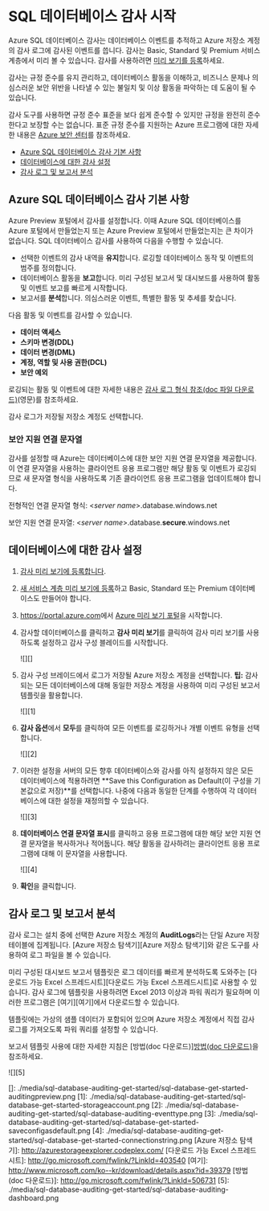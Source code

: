 <properties title="Get started with SQL database auditing" pageTitle="Get started with SQL database auditing | Azure" description="Get started with SQL database auditing" metaKeywords="" services="sql-database" solutions="data-management" documentationCenter="" authors="jeffreyg" videoId="" scriptId=""  />

<tags ms.service="sql-database" ms.workload="data-management" ms.tgt_pltfrm="na" ms.devlang="na" ms.topic="article" ms.date="01/01/1900" ms.author="jeffreyg"></tags>

# SQL 데이터베이스 감사 시작

Azure SQL 데이터베이스 감사는 데이터베이스 이벤트를 추적하고 Azure 저장소 계정의 감사 로그에 감사된 이벤트를 씁니다. 감사는 Basic, Standard 및 Premium 서비스 계층에서 미리 볼 수 있습니다. 감사를 사용하려면 [미리 보기를 등록][미리 보기를 등록]하세요.

감사는 규정 준수를 유지 관리하고, 데이터베이스 활동을 이해하고, 비즈니스 문제나 의심스러운 보안 위반을 나타낼 수 있는 불일치 및 이상 활동을 파악하는 데 도움이 될 수 있습니다.

감사 도구를 사용하면 규정 준수 표준을 보다 쉽게 준수할 수 있지만 규정을 완전히 준수한다고 보장할 수는 없습니다. 표준 규정 준수를 지원하는 Azure 프로그램에 대한 자세한 내용은 [Azure 보안 센터][Azure 보안 센터]를 참조하세요.

-   [Azure SQL 데이터베이스 감사 기본 사항][Azure SQL 데이터베이스 감사 기본 사항]
-   [데이터베이스에 대한 감사 설정][데이터베이스에 대한 감사 설정]
-   [감사 로그 및 보고서 분석][감사 로그 및 보고서 분석]

## <span id="subheading-1"></span>Azure SQL 데이터베이스 감사 기본 사항</a>

Azure Preview 포털에서 감사를 설정합니다. 이때 Azure SQL 데이터베이스를 Azure 포털에서 만들었는지 또는 Azure Preview 포털에서 만들었는지는 큰 차이가 없습니다. SQL 데이터베이스 감사를 사용하여 다음을 수행할 수 있습니다.

-   선택한 이벤트의 감사 내역을 **유지**합니다. 로깅할 데이터베이스 동작 및 이벤트의 범주를 정의합니다.
-   데이터베이스 활동을 **보고**합니다. 미리 구성된 보고서 및 대시보드를 사용하여 활동 및 이벤트 보고를 빠르게 시작합니다.
-   보고서를 **분석**합니다. 의심스러운 이벤트, 특별한 활동 및 추세를 찾습니다.

다음 활동 및 이벤트를 감사할 수 있습니다.

-   **데이터 액세스**
-   **스키마 변경(DDL)**
-   **데이터 변경(DML)**
-   **계정, 역할 및 사용 권한(DCL)**
-   **보안 예외**

로깅되는 활동 및 이벤트에 대한 자세한 내용은 [감사 로그 형식 참조(doc 파일 다운로드)][감사 로그 형식 참조(doc 파일 다운로드)](영문)를 참조하세요.

감사 로그가 저장될 저장소 계정도 선택합니다.

### 보안 지원 연결 문자열

감사를 설정할 때 Azure는 데이터베이스에 대한 보안 지원 연결 문자열을 제공합니다. 이 연결 문자열을 사용하는 클라이언트 응용 프로그램만 해당 활동 및 이벤트가 로깅되므로 새 문자열 형식을 사용하도록 기존 클라이언트 응용 프로그램을 업데이트해야 합니다.

전형적인 연결 문자열 형식: \<*server name*\>.database.windows.net

보안 지원 연결 문자열: \<*server name*\>.database.**secure**.windows.net

## <span id="subheading-2"></span></a>데이터베이스에 대한 감사 설정

1.  [감사 미리 보기에 등록합니다][미리 보기를 등록].
2.  [새 서비스 계층 미리 보기에 등록][새 서비스 계층 미리 보기에 등록]하고 Basic, Standard 또는 Premium 데이터베이스도 만들어야 합니다.
3.  <https://portal.azure.com>에서 [Azure 미리 보기 포털][Azure 미리 보기 포털]을 시작합니다.
4.  감사할 데이터베이스를 클릭하고 **감사 미리 보기**를 클릭하여 감사 미리 보기를 사용하도록 설정하고 감사 구성 블레이드를 시작합니다.

    ![][]

5.  감사 구성 브레이드에서 로그가 저장될 Azure 저장소 계정을 선택합니다. **팁:** 감사되는 모든 데이터베이스에 대해 동일한 저장소 계정을 사용하여 미리 구성된 보고서 템플릿을 활용합니다.

    ![][1]

6.  **감사 옵션**에서 **모두**를 클릭하여 모든 이벤트를 로깅하거나 개별 이벤트 유형을 선택합니다.

    ![][2]

7.  이러한 설정을 서버의 모든 향후 데이터베이스와 감사를 아직 설정하지 않은 모든 데이터베이스에 적용하려면 **Save this Configuration as Default(이 구성을 기본값으로 저장)**를 선택합니다. 나중에 다음과 동일한 단계를 수행하여 각 데이터베이스에 대한 설정을 재정의할 수 있습니다.

    ![][3]

8.  **데이터베이스 연결 문자열 표시**를 클릭하고 응용 프로그램에 대한 해당 보안 지원 연결 문자열을 복사하거나 적어둡니다. 해당 활동을 감사하려는 클라이언트 응용 프로그램에 대해 이 문자열을 사용합니다.

    ![][4]

9.  **확인**을 클릭합니다.

## <span id="subheading-3"></span>감사 로그 및 보고서 분석</a>

감사 로그는 설치 중에 선택한 Azure 저장소 계정의 **AuditLogs**라는 단일 Azure 저장 테이블에 집계됩니다. [Azure 저장소 탐색기][Azure 저장소 탐색기]와 같은 도구를 사용하여 로그 파일을 볼 수 있습니다.

미리 구성된 대시보드 보고서 템플릿은 로그 데이터를 빠르게 분석하도록 도와주는 [다운로드 가능 Excel 스프레드시트][다운로드 가능 Excel 스프레드시트]로 사용할 수 있습니다. 감사 로그에 템플릿을 사용하려면 Excel 2013 이상과 파워 쿼리가 필요하며 이러한 프로그램은 [여기][여기]에서 다운로드할 수 있습니다.

템플릿에는 가상의 샘플 데이터가 포함되어 있으며 Azure 저장소 계정에서 직접 감사 로그를 가져오도록 파워 쿼리를 설정할 수 있습니다.

보고서 템플릿 사용에 대한 자세한 지침은 [방법(doc 다운로드)][방법(doc 다운로드)](영문)을 참조하세요.

![][5]

<!--Anchors--> 
<!--Image references--> 
<!--Link references-->

  [미리 보기를 등록]: http://go.microsoft.com/fwlink/?LinkId=404163
  [Azure 보안 센터]: http://azure.microsoft.com/ko--kr/support/trust-center/compliance/
  [Azure SQL 데이터베이스 감사 기본 사항]: #subheading-1
  [데이터베이스에 대한 감사 설정]: #subheading-2
  [감사 로그 및 보고서 분석]: #subheading-3
  [감사 로그 형식 참조(doc 파일 다운로드)]: http://go.microsoft.com/fwlink/?LinkId=506733
  [새 서비스 계층 미리 보기에 등록]: https://account.windowsazure.com/PreviewFeatures?fid=premiumdb
  [Azure 미리 보기 포털]: https://portal.azure.com
  []: ./media/sql-database-auditing-get-started/sql-database-get-started-auditingpreview.png
  [1]: ./media/sql-database-auditing-get-started/sql-database-get-started-storageaccount.png
  [2]: ./media/sql-database-auditing-get-started/sql-database-auditing-eventtype.png
  [3]: ./media/sql-database-auditing-get-started/sql-database-get-started-saveconfigasdefault.png
  [4]: ./media/sql-database-auditing-get-started/sql-database-get-started-connectionstring.png
  [Azure 저장소 탐색기]: http://azurestorageexplorer.codeplex.com/
  [다운로드 가능 Excel 스프레드시트]: http://go.microsoft.com/fwlink/?LinkId=403540
  [여기]: http://www.microsoft.com/ko--kr/download/details.aspx?id=39379
  [방법(doc 다운로드)]: http://go.microsoft.com/fwlink/?LinkId=506731
  [5]: ./media/sql-database-auditing-get-started/sql-database-auditing-dashboard.png
